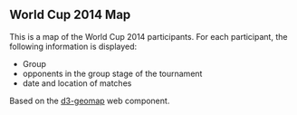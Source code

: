 ## World Cup 2014 Map ##

This is a map of the World Cup 2014 participants.
For each participant, the following information is displayed:  
+ Group  
+ opponents in the group stage of the tournament  
+ date and location of matches  

Based on the [d3-geomap](http://component.kitchen/components/d3-geomap) web component.  
